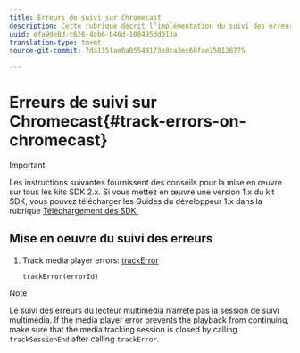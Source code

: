 ```yaml
---
title: Erreurs de suivi sur Chromecast
description: Cette rubrique décrit l’implémentation du suivi des erreurs à l’aide du SDK Media sur Chromecast.
uuid: efa9de8d-c626-4cb6-b46d-108495dd013a
translation-type: tm+mt
source-git-commit: 7da115fae0a05548173e8ca3ec68fae250128775

---
```



# Erreurs de suivi sur Chromecast{#track-errors-on-chromecast}

>[!IMPORTANT]
>
>Les instructions suivantes fournissent des conseils pour la mise en œuvre sur tous les kits SDK 2.x. Si vous mettez en œuvre une version 1.x du kit SDK, vous pouvez télécharger les Guides du développeur 1.x dans la rubrique [Téléchargement des SDK.](/help/sdk-implement/download-sdks.md)

## Mise en oeuvre du suivi des erreurs

1. Track media player errors: [trackError](https://adobe-marketing-cloud.github.io/media-sdks/reference/chromecast/ADBMobile.media.html#.trackError)

   ```
   trackError(errorId)
   ```

>[!NOTE]
>
>Le suivi des erreurs du lecteur multimédia n’arrête pas la session de suivi multimédia. If the media player error prevents the playback from continuing, make sure that the media tracking session is closed by calling `trackSessionEnd` after calling `trackError`.

